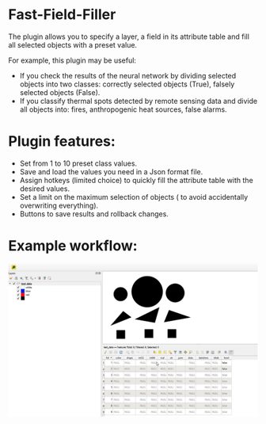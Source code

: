 # Fast-Field-Filler
 
The plugin allows you to specify a layer, a field in its attribute table and fill all selected objects with a preset value.
 
For example, this plugin may be useful:
- If you check the results of the neural network by dividing selected objects into two classes: correctly selected objects (True), falsely selected objects (False).
- If you classify thermal spots detected by remote sensing data and divide all objects into: fires, anthropogenic heat sources, false alarms.


# Plugin features:
- Set from 1 to 10 preset class values.
- Save and load the values you need in a Json format file.
- Assign hotkeys (limited choice) to quickly fill the attribute table with the desired values.
- Set a limit on the maximum selection of objects ( to avoid accidentally overwriting everything).
- Buttons to save results and rollback changes.

# Example workflow:
![Example workflow](https://raw.githubusercontent.com/MrChebur/Fast-Field-Filler/cc74210b4dd34a49fceaaa0bade4d97984bb8540/examples/Plugin%20work%20example.gif)
